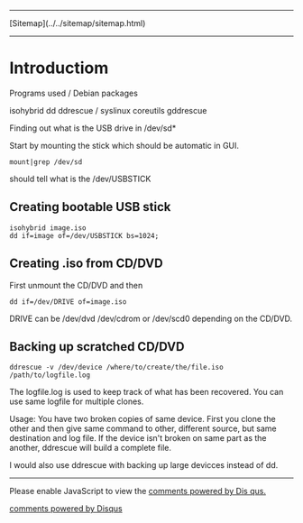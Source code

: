 <!DOCTYPE html>
<html>
<head>
<meta charset="UTF-8" />
<!-- <meta http-equiv="refresh" content="60" /> -->
<meta name="description" content="dd cheatsheet" />
<meta name="keywords" content="dd,usb,isohybrid,hybridiso,syslinux" />
<meta name="author" content="Mika Suomalainen" />
<link rel="canonical" href="http://mkaysi.github.com/articles/cheatsheets/dd.html">
<title>dd cheatsheet</title>
<link rel="stylesheet" type="text/css" href="../../tyyli.css" />
</head>
<body>
<hr/>
[Sitemap](../../sitemap/sitemap.html)
<hr/>

# Introductiom

Programs used / Debian packages

isohybrid dd ddrescue / syslinux coreutils gddrescue

Finding out what is the USB drive in /dev/sd*

Start by mounting the stick which should be automatic in GUI.

```
mount|grep /dev/sd
```

should tell what is the /dev/USBSTICK

## Creating bootable USB stick

```
isohybrid image.iso
dd if=image of=/dev/USBSTICK bs=1024;
```

## Creating .iso from CD/DVD

First unmount the CD/DVD and then

```
dd if=/dev/DRIVE of=image.iso
```

DRIVE can be /dev/dvd /dev/cdrom or /dev/scd0 depending on the CD/DVD.

## Backing up scratched CD/DVD

```
ddrescue -v /dev/device /where/to/create/the/file.iso /path/to/logfile.log
```

The logfile.log is used to keep track of what has been recovered. You can use same logfile for multiple clones.

Usage: You have two broken copies of same device. First you clone the other and then give same command to other, different source, but same destination and log file. If the device isn't broken on same part as the another, ddrescue will build a complete file.

I would also use ddrescue with backing up large devicces instead of dd.

<!-- vim : set ft=html -->
<hr/>

<div id="disqus_thread"></div>
<script type="text/javascript">
/* * * CONFIGURATION VARIABLES: EDIT BEFORE PASTING INTO YOUR WEBPAGE * * */
var disqus_developer = 0; 
var disqus_url = 'http://mkaysi.github.com/articles/cheatsheets/dd.html';
var disques_title = 'dd cheatsheet';
var disqus_shortname = 'mkaysishomepage'; // required: replace example with your forum shortname
/* * * DON'T EDIT BELOW THIS LINE * * */
            (function() {
                var dsq = document.createElement('script'); dsq.type = 'text/javascript'; dsq.async = 
true;
                dsq.src = 'http://' + disqus_shortname + '.disqus.com/embed.js';
                (document.getElementsByTagName('head')[0] || document.getElementsByTagName('body')[0])
.appendChild(dsq);
            })();
        </script>
        <noscript>
Please enable JavaScript to view the <a href="http://disqus.com/?ref_noscript">comments powered by Dis
qus.</a>
</noscript>
        
<p><a href="http://disqus.com" class="dsq-brlink">comments powered by <span class="logo-disqus">Disqus
</span></a></p>
<!-- vim : set ft=html -->
</body>
</html>
